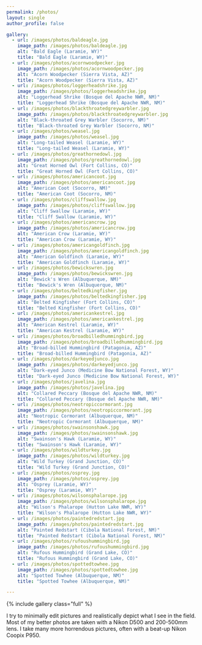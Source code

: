 ```yaml
---
permalink: /photos/
layout: single
author_profile: false

gallery:
  - url: /images/photos/baldeagle.jpg
    image_path: /images/photos/baldeagle.jpg
    alt: "Bald Eagle (Laramie, WY)"
    title: "Bald Eagle (Laramie, WY)"
  - url: /images/photos/acornwoodpecker.jpg
    image_path: /images/photos/acornwoodpecker.jpg
    alt: "Acorn Woodpecker (Sierra Vista, AZ)"
    title: "Acorn Woodpecker (Sierra Vista, AZ)"
  - url: /images/photos/loggerheadshrike.jpg
    image_path: /images/photos/loggerheadshrike.jpg
    alt: "Loggerhead Shrike (Bosque del Apache NWR, NM)"
    title: "Loggerhead Shrike (Bosque del Apache NWR, NM)"
  - url: /images/photos/blackthroatedgreywarbler.jpg
    image_path: /images/photos/blackthroatedgreywarbler.jpg
    alt: "Black-throated Grey Warbler (Socorro, NM)"
    title: "Black-throated Grey Warbler (Socorro, NM)"
  - url: /images/photos/weasel.jpg
    image_path: /images/photos/weasel.jpg
    alt: "Long-tailed Weasel (Laramie, WY)"
    title: "Long-tailed Weasel (Laramie, WY)"
  - url: /images/photos/greathornedowl.jpg
    image_path: /images/photos/greathornedowl.jpg
    alt: "Great Horned Owl (Fort Collins, CO)"
    title: "Great Horned Owl (Fort Collins, CO)"
  - url: /images/photos/americancoot.jpg
    image_path: /images/photos/americancoot.jpg
    alt: "American Coot (Socorro, NM)"
    title: "American Coot (Socorro, NM)"
  - url: /images/photos/cliffswallow.jpg
    image_path: /images/photos/cliffswallow.jpg
    alt: "Cliff Swallow (Laramie, WY)"
    title: "Cliff Swallow (Laramie, WY)"
  - url: /images/photos/americancrow.jpg
    image_path: /images/photos/americancrow.jpg
    alt: "American Crow (Laramie, WY)"
    title: "American Crow (Laramie, WY)"
  - url: /images/photos/americangoldfinch.jpg
    image_path: /images/photos/americangoldfinch.jpg
    alt: "American Goldfinch (Laramie, WY)"
    title: "American Goldfinch (Laramie, WY)"
  - url: /images/photos/bewickswren.jpg
    image_path: /images/photos/bewickswren.jpg
    alt: "Bewick's Wren (Albuquerque, NM)"
    title: "Bewick's Wren (Albuquerque, NM)"
  - url: /images/photos/beltedkingfisher.jpg
    image_path: /images/photos/beltedkingfisher.jpg
    alt: "Belted Kingfisher (Fort Collins, CO)"
    title: "Belted Kingfisher (Fort Collins, CO)"
  - url: /images/photos/americankestrel.jpg
    image_path: /images/photos/americankestrel.jpg
    alt: "American Kestrel (Laramie, WY)"
    title: "American Kestrel (Laramie, WY)"
  - url: /images/photos/broadbilledhummingbird.jpg
    image_path: /images/photos/broadbilledhummingbird.jpg
    alt: "Broad-billed Hummingbird (Patagonia, AZ)"
    title: "Broad-billed Hummingbird (Patagonia, AZ)"
  - url: /images/photos/darkeyedjunco.jpg
    image_path: /images/photos/darkeyedjunco.jpg
    alt: "Dark-eyed Junco (Medicine Bow National Forest, WY)"
    title: "Dark-eyed Junco (Medicine Bow National Forest, WY)"
  - url: /images/photos/javelina.jpg
    image_path: /images/photos/javelina.jpg
    alt: "Collared Peccary (Bosque del Apache NWR, NM)"
    title: "Collared Peccary (Bosque del Apache NWR, NM)"
  - url: /images/photos/neotropiccormorant.jpg
    image_path: /images/photos/neotropiccormorant.jpg
    alt: "Neotropic Cormorant (Albuquerque, NM)"
    title: "Neotropic Cormorant (Albuquerque, NM)"
  - url: /images/photos/swainsonshawk.jpg
    image_path: /images/photos/swainsonshawk.jpg
    alt: "Swainson's Hawk (Laramie, WY)"
    title: "Swainson's Hawk (Laramie, WY)"
  - url: /images/photos/wildturkey.jpg
    image_path: /images/photos/wildturkey.jpg
    alt: "Wild Turkey (Grand Junction, CO)"
    title: "Wild Turkey (Grand Junction, CO)"
  - url: /images/photos/osprey.jpg
    image_path: /images/photos/osprey.jpg
    alt: "Osprey (Laramie, WY)"
    title: "Osprey (Laramie, WY)"
  - url: /images/photos/wilsonsphalarope.jpg
    image_path: /images/photos/wilsonsphalarope.jpg
    alt: "Wilson's Phalarope (Hutton Lake NWR, WY)"
    title: "Wilson's Phalarope (Hutton Lake NWR, WY)"
  - url: /images/photos/paintedredstart.jpg
    image_path: /images/photos/paintedredstart.jpg
    alt: "Painted Redstart (Cibola National Forest, NM)"
    title: "Painted Redstart (Cibola National Forest, NM)"
  - url: /images/photos/rufoushummingbird.jpg
    image_path: /images/photos/rufoushummingbird.jpg
    alt: "Rufous Hummingbird (Grand Lake, CO)"
    title: "Rufous Hummingbird (Grand Lake, CO)"
  - url: /images/photos/spottedtowhee.jpg
    image_path: /images/photos/spottedtowhee.jpg
    alt: "Spotted Towhee (Albuquerque, NM)"
    title: "Spotted Towhee (Albuquerque, NM)"

---
```


{% include gallery class="full" %}

I try to minimally edit pictures and realistically depict what I see in the field. Most of my better photos are taken with a Nikon D500 and 200-500mm lens. I take many more horrendous pictures, often with a beat-up Nikon Coopix P950.
